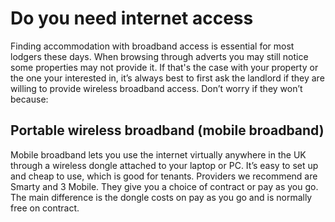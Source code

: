 Do you need internet access
===========================

Finding accommodation with broadband access is essential for most lodgers these
days. When browsing through adverts you may still notice some properties may not
provide it. If that's the case with your property or the one your interested
in, it’s always best to first ask the landlord if they are willing to provide
wireless broadband access. Don’t worry if they won’t because:


Portable wireless broadband (mobile broadband)
----------------------------------------------


Mobile broadband lets you use the internet virtually anywhere in the UK through
a wireless dongle attached to your laptop or PC. It’s easy to set up and cheap
to use, which is good for tenants. Providers we recommend are Smarty and 3
Mobile. They give you a choice of contract or pay as you go.
The main difference is the dongle costs on pay as you go and is normally free on contract.
